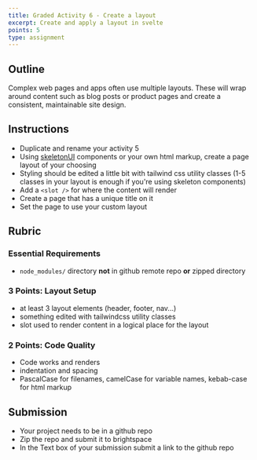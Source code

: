 ```yaml
---
title: Graded Activity 6 - Create a layout
excerpt: Create and apply a layout in svelte
points: 5
type: assignment
---
```


## Outline

Complex web pages and apps often use multiple layouts. These will wrap around content such as blog posts or product pages and create a consistent, maintainable site design.

## Instructions

- Duplicate and rename your activity 5
- Using [skeletonUI](https://www.skeleton.dev/) components or your own html markup, create a page layout of your choosing
- Styling should be edited a little bit with tailwind css utility classes (1-5 classes in your layout is enough if you're using skeleton components)
- Add a `<slot />` for where the content will render
- Create a page that has a unique title on it
- Set the page to use your custom layout

## Rubric

### Essential Requirements

- `node_modules/` directory **not** in github remote repo **or** zipped directory

### 3 Points: Layout Setup

- at least 3 layout elements (header, footer, nav...)
- something edited with tailwindcss utility classes
- slot used to render content in a logical place for the layout

### 2 Points: Code Quality

- Code works and renders
- indentation and spacing
- PascalCase for filenames, camelCase for variable names, kebab-case for html markup

## Submission

- Your project needs to be in a github repo
- Zip the repo and submit it to brightspace
- In the Text box of your submission submit a link to the github repo
